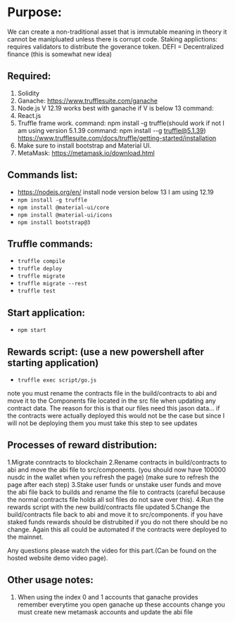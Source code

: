 # Purpose: 
We can create a non-traditional asset that is immutable meaning in theory it cannot be manipluated unless there is corrupt code.
Staking applictions: requires validators to distribute the goverance token. DEFI = Decentralized finance (this is somewhat new idea)

## Required:
1. Solidity
2. Ganache: https://www.trufflesuite.com/ganache
3. Node.js V 12.19 works best with ganache if V is below 13  command:
4. React.js
5. Truffle frame work. command: npm install -g truffle(should work if not I am using version 5.1.39 command: npm install --g truffle@5.1.39) https://www.trufflesuite.com/docs/truffle/getting-started/installation
6. Make sure to install bootstrap and Material UI.
7. MetaMask: https://metamask.io/download.html


## Commands list: 
- https://nodejs.org/en/ install node version below 13 I am using 12.19
- `npm install -g truffle`
- `npm install @material-ui/core`
- `npm install @material-ui/icons`
- `npm install bootstrap@3`



## Truffle commands:
- `truffle compile`
- `truffle deploy`
- `truffle migrate`
- `truffle migrate --rest`
- `truffle test`

## Start application:
- `npm start`


## Rewards script: (use a new powershell after starting application)
- `truffle exec script/go.js`


note you must rename the contracts file in the build/contracts to abi and move it to the Components file located in the src file when updating any contract data.
The reason for this is that our files need this jason data... if the contracts were actually deployed this would not be the case but since I will not be deploying them you must take this step to see updates

## Processes of reward distribution:
1.Migrate conntracts to blockchain
2.Rename contracts in build/contracts to abi and move the abi file to src/components. (you should now have 100000 nusdc in the wallet when you refresh the page) (make sure to refresh the page after each step)
3.Stake user funds or unstake user funds and move the abi file back to builds and rename the file to contracts (careful because the normal contracts file holds all sol files do not save over this).
4.Run the rewards script with the new build/contracts file updated
5.Change the build/contracts file back to abi and move it to src/components.
if you have staked funds rewards should be distrubited if you do not there should be no change. Again this all could be automated if the contracts were deployed to the mainnet.

Any questions please watch the video for this part.(Can be found on the hosted website demo video page).

## Other usage notes:
1. When using the index 0 and 1 accounts that ganache provides remember everytime you open ganache up these accounts change you must create new metamask accounts and update the abi file
